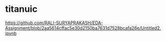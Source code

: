 # titanuic
https://github.com/RALI-SURYAPRAKASH/EDA-Assignment/blob/2aa5614cffac5e30d2150ba7631d7528bcafa26e/Untitled2.ipynb
